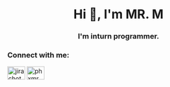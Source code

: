 <h1 align="center">Hi 👋, I'm MR. M</h1>
<h3 align="center">I'm inturn programmer.</h3>

<h3 align="left">Connect with me:</h3>
<p align="left">
<a href="https://fb.com/jirachot seangpitak" target="blank"><img align="center" src="https://raw.githubusercontent.com/rahuldkjain/github-profile-readme-generator/master/src/images/icons/Social/facebook.svg" alt="jirachot seangpitak" height="30" width="40" /></a>
<a href="https://instagram.com/phxmrm" target="blank"><img align="center" src="https://raw.githubusercontent.com/rahuldkjain/github-profile-readme-generator/master/src/images/icons/Social/instagram.svg" alt="phxmrm" height="30" width="40" /></a>
</p>




